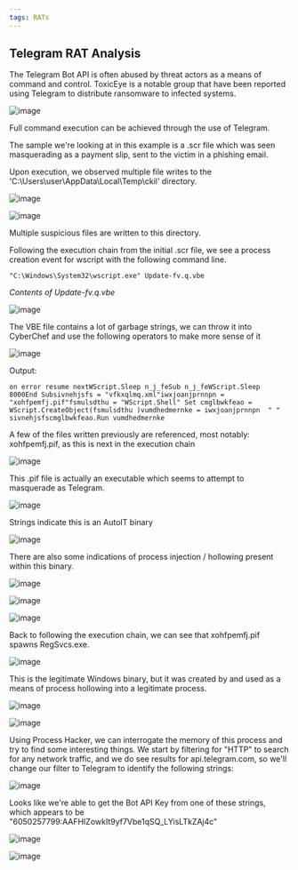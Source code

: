 ```yaml
---
tags: RATs
---
```

## Telegram RAT Analysis

The Telegram Bot API is often abused by threat actors as a means of command and control. ToxicEye is a notable group that have been reported using Telegram to distribute ransomware to infected systems.

![image](https://github.com/MZHeader/MZHeader.github.io/assets/151963631/fc12c17c-2a8c-4b15-b042-f83659e03b32)

Full command execution can be achieved through the use of Telegram.

The sample we're looking at in this example is a .scr file which was seen masquerading as a payment slip, sent to the victim in a phishing email.

Upon execution, we observed multiple file writes to the 'C:\Users\user\AppData\Local\Temp\ckil' directory.

![image](https://github.com/MZHeader/MZHeader.github.io/assets/151963631/0bf995f7-d399-456a-936e-463a76d0dc79)

![image](https://github.com/MZHeader/MZHeader.github.io/assets/151963631/8a9201bf-f17d-408e-9e86-6de272b1198b)

Multiple suspicious files are written to this directory.

Following the execution chain from the initial .scr file, we see a process creation event for wscript with the following command line.
```
"C:\Windows\System32\wscript.exe" Update-fv.q.vbe
```
_Contents of Update-fv.q.vbe_

![image](https://github.com/MZHeader/MZHeader.github.io/assets/151963631/4a4a4200-5a2a-4f83-b010-330336724efc)


The VBE file contains a lot of garbage strings, we can throw it into CyberChef and use the following operators to make more sense of it

![image](https://github.com/MZHeader/MZHeader.github.io/assets/151963631/f79b34b7-4b46-4b70-9692-d173545463dc)

Output:
```
on error resume nextWScript.Sleep n_j_feSub n_j_feWScript.Sleep  8000End Subsivnehjsfs = "vfkxqlmq.xml"iwxjoanjprnnpn = "xohfpemfj.pif"fsmulsdthu = "WScript.Shell" Set cmglbwkfeao = WScript.CreateObject(fsmulsdthu )vumdhedmernke = iwxjoanjprnnpn  " "  sivnehjsfscmglbwkfeao.Run vumdhedmernke
```
A few of the files written previously are referenced, most notably: xohfpemfj.pif, as this is next in the execution chain

![image](https://github.com/MZHeader/MZHeader.github.io/assets/151963631/83be4ee6-d9e6-4668-8b4f-d79cc739d348)

This .pif file is actually an executable which seems to attempt to masquerade as Telegram.

![image](https://github.com/MZHeader/MZHeader.github.io/assets/151963631/5d0d8f41-fd8e-4257-8a02-ebe7b0d3d6ab)

Strings indicate this is an AutoIT binary

![image](https://github.com/MZHeader/MZHeader.github.io/assets/151963631/c96e9558-02c7-4f53-b8b9-eed8296c38d8)


There are also some indications of process injection / hollowing present within this binary.

![image](https://github.com/MZHeader/MZHeader.github.io/assets/151963631/356e8d2d-5639-4619-a2c9-d67b4ecf9355)

![image](https://github.com/MZHeader/MZHeader.github.io/assets/151963631/689535d5-b927-4d3f-8655-455fc523dbfd)

![image](https://github.com/MZHeader/MZHeader.github.io/assets/151963631/7fc43795-a8dc-4863-8a95-209d9900b6c4)

Back to following the execution chain, we can see that xohfpemfj.pif spawns RegSvcs.exe.

![image](https://github.com/MZHeader/MZHeader.github.io/assets/151963631/fc9512dd-b7c5-4e23-a331-cf5f32954bd5)

This is the legitimate Windows binary, but it was created by and used as a means of process hollowing into a legitimate process.

![image](https://github.com/MZHeader/MZHeader.github.io/assets/151963631/7a30f6b9-fe1d-4584-bdcb-e82302246e61)

![image](https://github.com/MZHeader/MZHeader.github.io/assets/151963631/b99e8393-d8c9-4ef7-a4ef-f24f9fdf9218)

Using Process Hacker, we can interrogate the memory of this process and try to find some interesting things. We start by filtering for "HTTP" to search for any network traffic, and we do see results for api.telegram.com, so we'll change our filter to Telegram to identify the following strings:

![image](https://github.com/MZHeader/MZHeader.github.io/assets/151963631/5825edf8-3f3d-4b15-bb5d-ff50619cf7e7)

Looks like we're able to get the Bot API Key from one of these strings, which appears to be "6050257799:AAFHIZowkIt9yf7Vbe1qSQ_LYisLTkZAj4c"

![image](https://github.com/MZHeader/MZHeader.github.io/assets/151963631/9e08cf4f-6e37-4918-8133-78b5bcee6f13)

![image](https://github.com/MZHeader/MZHeader.github.io/assets/151963631/6f70ff47-78c0-4673-aaee-0329f8ae55a8)



